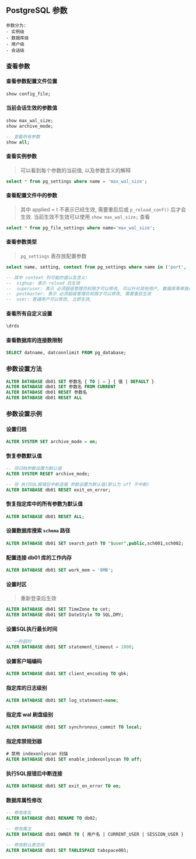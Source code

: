 ## PostgreSQL 参数

```
参数分为:
- 实例级
- 数据库级
- 用户级
- 会话级
```

### 查看参数

#### 查看参数配置文件位置

```sql
show config_file;
```

#### 当前会话生效的参数值

```sql
show max_wal_size;
show archive_mode;

-- 查看所有参数
show all;
```

#### 查看实例参数

> 可以看到每个参数的当前值, 以及参数含义的解释

```sql
select * from pg_settings where name = 'max_wal_size';
```

#### 查看配置文件中的参数

> 其中 applied = t 不表示已经生效, 需要重启后或 `p_reload_conf()` 后才会生效. 
> 当前生效不生效可以使用 `show max_wal_size;` 查看

```sql
select * from pg_file_settings where name='max_wal_size';
```
#### 查看参数类型

> `pg_settings` 表存放配置参数

```sql
select name, setting, context from pg_settings where name in ('port', 'work_mem', 'log_statement', 'log_checkpoints');

-- 其中 context 列可能的值以及含义:
--	sighup: 表示 reload 后生效
--	superuser: 表示 必须超级管理员权限才可以修改, 可以针对其他用户, 数据库等单独设置
--	postmaster: 表示 必须超级管理员权限才可以修改, 需要重启生效
--	user: 普通用户可以修改, 立即生效,
```

#### 查看所有自定义设置

```sql
\drds
```

#### 查看数据库的连接数限制

```sql
SELECT datname, datconnlimit FROM pg_database;
```

### 参数设置方法

```sql
ALTER DATABASE db01 SET 参数名 { TO | = } { 值 | DEFAULT }
ALTER DATABASE db01 SET 参数名 FROM CURRENT
ALTER DATABASE db01 RESET 参数名 
ALTER DATABASE db01 RESET ALL 
```

### 参数设置示例

#### 设置归档

```sql
ALTER SYSTEM SET archive_mode = on;
```

#### 恢复参数默认值

```sql
-- 将归档参数设置为默认值
ALTER SYSTEM RESET archive_mode;

-- 将 执行SQL报错后中断连接 参数设置为默认值(默认为 off 不中断)
ALTER DATABASE db01 RESET exit_on_error;
```

#### 恢复指定库中的所有参数为默认值

```sql
ALTER DATABASE db01 RESET ALL; 
```

#### 设置数据库搜索 `schema` 路径

```sql
ALTER DATABASE db01 SET search_path TO "$user",public,sch001,sch002;
```

#### 配置连接 db01 库的工作内存

```sql
ALTER DATABASE db01 SET work_mem = '8MB';
```

#### 设置时区

> 重新登录后生效

```sql
ALTER DATABASE db01 SET TimeZone to cet;
ALTER DATABASE db01 SET DateStyle TO SQL,DMY; 
```

#### 设置SQL执行最长时间

```sql
-- 一秒超时
ALTER DATABASE db01 SET statement_timeout = 1000;
```

#### 设置客户端编码

```sql
ALTER DATABASE db01 SET client_encoding TO gbk;
```

#### 指定库的日志级别

```sql
ALTER DATABASE db01 SET log_statement=none;
```

#### 指定库 wal 刷盘级别

```sql
ALTER DATABASE db01 SET synchronous_commit TO local;
```

#### 指定库禁规划器

```sql
# 禁用 indexonlyscan 扫描
ALTER DATABASE db01 SET enable_indexonlyscan TO off;
```

#### 执行SQL报错后中断连接

```sql
ALTER DATABASE db01 SET exit_on_error TO on;
```

#### 数据库属性修改

```sql
-- 修改库名
ALTER DATABASE db01 RENAME TO db02;

-- 修改属主
ALTER DATABASE db01 OWNER TO { 用户名 | CURRENT_USER | SESSION_USER }

-- 修改默认表空间
ALTER DATABASE db01 SET TABLESPACE tabspace001;
```

